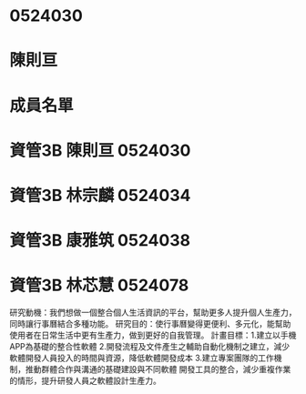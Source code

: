 # 0524030
# 陳則亘
# 成員名單
# 資管3B 陳則亘 0524030
# 資管3B 林宗麟 0524034
# 資管3B 康雅筑 0524038
# 資管3B 林芯慧 0524078
研究動機：我們想做一個整合個人生活資訊的平台，幫助更多人提升個人生產力，同時讓行事曆結合多種功能。
研究目的：使行事曆變得更便利、多元化，能幫助使用者在日常生活中更有生產力，做到更好的自我管理。
計畫目標：1.建立以手機APP為基礎的整合性軟體
2.開發流程及文件產生之輔助自動化機制之建立，減少軟體開發人員投入的時間與資源，降低軟體開發成本
3.建立專案團隊的工作機制，推動群體合作與溝通的基礎建設與不同軟體 開發工具的整合，減少重複作業的情形，提升研發人員之軟體設計生產力。
